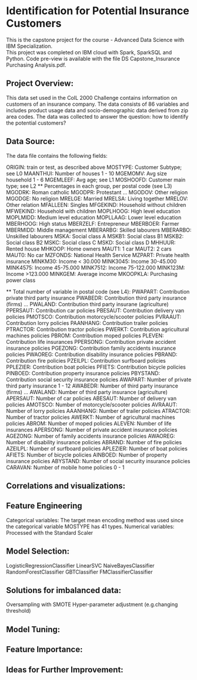 # Identification for Potential Insurance Customers
This is the capstone project for the course - Advanced Data Science with IBM Specialization.<br>
This project was completed on IBM cloud with Spark, SparkSQL and Python.
Code pre-view is available with the file DS Capstone_Insurance Purchasing Analysis.pdf.

## Project Overview:
This data set used in the CoIL 2000 Challenge contains information on customers of an insurance company. 
The data consists of 86 variables and includes product usage data and socio-demographic data derived from zip area codes. 
The data was collected to answer the question: how to identify the potential customers?

## Data Source:
The data file contains the following fields:

ORIGIN: train or test, as described above
MOSTYPE: Customer Subtype; see L0
MAANTHUI: Number of houses 1 - 10
MGEMOMV: Avg size household 1 - 6
MGEMLEEF: Avg age; see L1
MOSHOOFD: Customer main type; see L2
** Percentages in each group, per postal code (see L3)
MGODRK: Roman catholic
MGODPR: Protestant …
MGODOV: Other religion
MGODGE: No religion
MRELGE: Married
MRELSA: Living together
MRELOV: Other relation
MFALLEEN: Singles
MFGEKIND: Household without children
MFWEKIND: Household with children
MOPLHOOG: High level education
MOPLMIDD: Medium level education
MOPLLAAG: Lower level education
MBERHOOG: High status
MBERZELF: Entrepreneur
MBERBOER: Farmer
MBERMIDD: Middle management
MBERARBG: Skilled labourers
MBERARBO: Unskilled labourers
MSKA: Social class A
MSKB1: Social class B1
MSKB2: Social class B2
MSKC: Social class C
MSKD: Social class D
MHHUUR: Rented house
MHKOOP: Home owners
MAUT1: 1 car
MAUT2: 2 cars
MAUT0: No car
MZFONDS: National Health Service
MZPART: Private health insurance
MINKM30: Income < 30.000
MINK3045: Income 30-45.000
MINK4575: Income 45-75.000
MINK7512: Income 75-122.000
MINK123M: Income >123.000
MINKGEM: Average income
MKOOPKLA: Purchasing power class

** Total number of variable in postal code (see L4):
PWAPART: Contribution private third party insurance
PWABEDR: Contribution third party insurance (firms) …
PWALAND: Contribution third party insurane (agriculture)
PPERSAUT: Contribution car policies
PBESAUT: Contribution delivery van policies
PMOTSCO: Contribution motorcycle/scooter policies
PVRAAUT: Contribution lorry policies
PAANHANG: Contribution trailer policies
PTRACTOR: Contribution tractor policies
PWERKT: Contribution agricultural machines policies
PBROM: Contribution moped policies
PLEVEN: Contribution life insurances
PPERSONG: Contribution private accident insurance policies
PGEZONG: Contribution family accidents insurance policies
PWAOREG: Contribution disability insurance policies
PBRAND: Contribution fire policies
PZEILPL: Contribution surfboard policies
PPLEZIER: Contribution boat policies
PFIETS: Contribution bicycle policies
PINBOED: Contribution property insurance policies
PBYSTAND: Contribution social security insurance policies
AWAPART: Number of private third party insurance 1 - 12
AWABEDR: Number of third party insurance (firms) …
AWALAND: Number of third party insurance (agriculture)
APERSAUT: Number of car policies
ABESAUT: Number of delivery van policies
AMOTSCO: Number of motorcycle/scooter policies
AVRAAUT: Number of lorry policies
AAANHANG: Number of trailer policies
ATRACTOR: Number of tractor policies
AWERKT: Number of agricultural machines policies
ABROM: Number of moped policies
ALEVEN: Number of life insurances
APERSONG: Number of private accident insurance policies
AGEZONG: Number of family accidents insurance policies
AWAOREG: Number of disability insurance policies
ABRAND: Number of fire policies
AZEILPL: Number of surfboard policies
APLEZIER: Number of boat policies
AFIETS: Number of bicycle policies
AINBOED: Number of property insurance policies
ABYSTAND: Number of social security insurance policies
CARAVAN: Number of mobile home policies 0 - 1

## Correlations and visualizations:

## Feature Engineering
Categorical variables: The target mean encoding method was used since the categorical variable MOSTYPE has 41 types.
Numerical variables: Processed with the Standard Scaler

## Model Selection:
LogisticRegressionClassifier
LinearSVC
NaiveBayesClassifier
RandomForestClassifier
GBTClassifier
FMClassifierClassifier

## Solutions for imbalanced data:
Oversampling with SMOTE
Hyper-parameter adjustment (e.g.changing threshold)

## Model Tuning: 


## Feature Importance:

## Ideas for Further Improvement:
